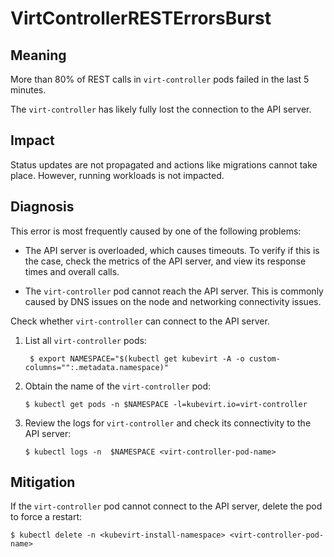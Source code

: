 # VirtControllerRESTErrorsBurst

## Meaning

More than 80% of REST calls in `virt-controller` pods failed in the last 5 minutes.

The `virt-controller` has likely fully lost the connection to the API server.

## Impact

Status updates are not propagated and actions like migrations cannot take place. However, running workloads is not impacted. 

## Diagnosis

This error is most frequently caused by one of the following problems:

- The API server is overloaded, which causes timeouts. To verify if this is the case, check the metrics of the API server, and view its response times and overall calls.

- The `virt-controller` pod cannot reach the API server. This is commonly caused by DNS issues on the node and networking connectivity issues.

Check whether `virt-controller` can connect to the API server.

1. List all `virt-controller` pods:
    ```
     $ export NAMESPACE="$(kubectl get kubevirt -A -o custom-columns="":.metadata.namespace)"
    ```

1. Obtain the name of the `virt-controller` pod:

    ```
    $ kubectl get pods -n $NAMESPACE -l=kubevirt.io=virt-controller
    ```

1. Review the logs for `virt-controller` and check its connectivity to the API server:

    ```
    $ kubectl logs -n  $NAMESPACE <virt-controller-pod-name>
    ```


## Mitigation

If the `virt-controller` pod cannot connect to the API server, delete the pod to force a restart:

```
$ kubectl delete -n <kubevirt-install-namespace> <virt-controller-pod-name>
```